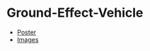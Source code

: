 # Ground-Effect-Vehicle

* [Poster](https://docs.google.com/drawings/d/1wFxZpoO7Pn_Ds7HUlFo0fOmBqGbevwgU-c3-APld4i0/edit?usp=sharing)
* [Images](https://bofh.smugmug.com/Aidan-Projects/GEV/)
